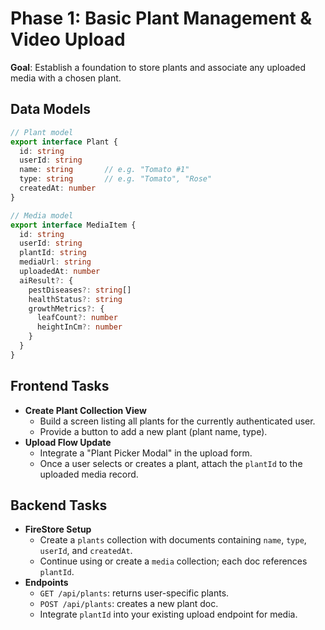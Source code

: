 # Phase 1: Basic Plant Management & Video Upload

**Goal**: Establish a foundation to store plants and associate any uploaded media with a chosen plant.

## Data Models

  ```typescript
  // Plant model
  export interface Plant {
    id: string
    userId: string
    name: string       // e.g. "Tomato #1"
    type: string       // e.g. "Tomato", "Rose"
    createdAt: number
  }

  // Media model
  export interface MediaItem {
    id: string
    userId: string
    plantId: string
    mediaUrl: string
    uploadedAt: number
    aiResult?: {
      pestDiseases?: string[]
      healthStatus?: string
      growthMetrics?: {
        leafCount?: number
        heightInCm?: number
      }
    }
  }
  ```

## Frontend Tasks

- **Create Plant Collection View**  
  - Build a screen listing all plants for the currently authenticated user.  
  - Provide a button to add a new plant (plant name, type).  
- **Upload Flow Update**  
  - Integrate a "Plant Picker Modal" in the upload form.  
  - Once a user selects or creates a plant, attach the `plantId` to the uploaded media record.

## Backend Tasks

- **FireStore Setup**  
  - Create a `plants` collection with documents containing `name`, `type`, `userId`, and `createdAt`.  
  - Continue using or create a `media` collection; each doc references `plantId`.  
- **Endpoints**  
  - `GET /api/plants`: returns user-specific plants.  
  - `POST /api/plants`: creates a new plant doc.  
  - Integrate `plantId` into your existing upload endpoint for media. 